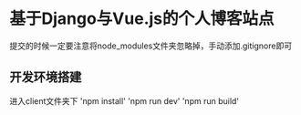 # 基于Django与Vue.js的个人博客站点
提交的时候一定要注意将node_modules文件夹忽略掉，手动添加.gitignore即可

## 开发环境搭建
进入client文件夹下
'npm install'
'npm run dev'
'npm run build'